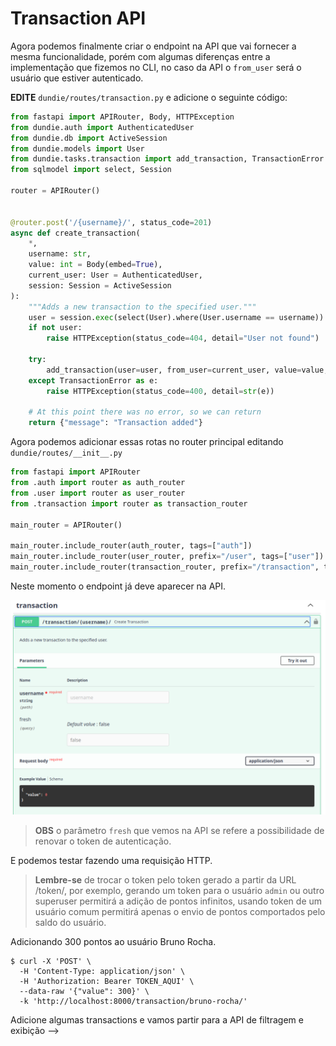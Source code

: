 # Transaction API

Agora podemos finalmente criar o endpoint na API que vai fornecer a mesma funcionalidade,
porém com algumas diferenças entre a implementação que fizemos no CLI, 
no caso da API o `from_user` será o usuário que estiver autenticado.

**EDITE** `dundie/routes/transaction.py` e adicione o seguinte código:

```python
from fastapi import APIRouter, Body, HTTPException
from dundie.auth import AuthenticatedUser
from dundie.db import ActiveSession
from dundie.models import User
from dundie.tasks.transaction import add_transaction, TransactionError
from sqlmodel import select, Session

router = APIRouter()


@router.post('/{username}/', status_code=201)
async def create_transaction(
    *,
    username: str,
    value: int = Body(embed=True),
    current_user: User = AuthenticatedUser,
    session: Session = ActiveSession
):
    """Adds a new transaction to the specified user."""
    user = session.exec(select(User).where(User.username == username)).first()
    if not user:
        raise HTTPException(status_code=404, detail="User not found")

    try:
        add_transaction(user=user, from_user=current_user, value=value, session=session)
    except TransactionError as e:
        raise HTTPException(status_code=400, detail=str(e))

    # At this point there was no error, so we can return
    return {"message": "Transaction added"}
```

Agora podemos adicionar essas rotas no router principal editando `dundie/routes/__init__.py`

```python
from fastapi import APIRouter
from .auth import router as auth_router
from .user import router as user_router
from .transaction import router as transaction_router

main_router = APIRouter()

main_router.include_router(auth_router, tags=["auth"])
main_router.include_router(user_router, prefix="/user", tags=["user"])
main_router.include_router(transaction_router, prefix="/transaction", tags=["transaction"])
```

Neste momento o endpoint já deve aparecer na API.

![](images/transaction_docs.png)

> **OBS** o parâmetro `fresh` que vemos na API se refere a possibilidade de renovar o token de autenticação.

E podemos testar fazendo uma requisição HTTP.

> **Lembre-se** de trocar o token pelo token gerado a partir da URL /token/, por exemplo, gerando um token para o usuário `admin` ou outro superuser permitirá a adição de pontos infinitos, usando token de um usuário comum permitirá apenas o envio de pontos comportados pelo saldo do usuário.

Adicionando 300 pontos ao usuário Bruno Rocha.

```console
$ curl -X 'POST' \
  -H 'Content-Type: application/json' \
  -H 'Authorization: Bearer TOKEN_AQUI' \
  --data-raw '{"value": 300}' \
  -k 'http://localhost:8000/transaction/bruno-rocha/'
```

Adicione algumas transactions e vamos partir para a API de filtragem e exibição -->
